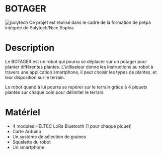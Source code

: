 # BOTAGER

![polytech](https://archives.polytechnice.fr/bde2015/jahia/webdav/site/bde/shared/BDE/2010_2011_Polyt_Xplosion/Logos/Logo_%C3%A9cole.jpg "logo polytech") 
Ce projet est réalisé dans le cadre de la formation de prépa intégrée de Polytech'Nice Sophia 


<h1>Description</h1>

Le BOTAGER est un robot qui pourra se déplacer sur un potager pour planter différentes plantes.
L'utilisateur donne les instructions au robot à travers une application smartphone, il peut choisir les types de plantes, et leur disposition sur le terrain.

Le robot quand à lui pourra se repérer sur le terrain grâce à 4 piquets plantés sur chaque coin pour délimiter le terrain



<h1>Matériel</h1>


+ 4 modules HELTEC LoRa Bluetooth (1 pour chaque piquet)  
+ Carte Arduino  
+ Un système de sélection de graines
+ Squelette du robot
+ Un smartphone
